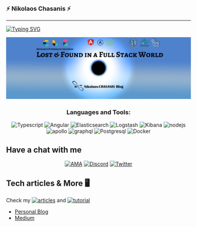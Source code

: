 ### ⚡ Nikolaos Chasanis ⚡

<hr>

<a href="https://git.io/typing-svg"><img src="https://readme-typing-svg.demolab.com?font=roboto&pause=1000&color=FFFFFF&width=435&lines=My+name+is+Nick+(Nikolaos)+Chasanis.+;+I+am+a+Full+Stack+Software+Developer%2C+Usually+Realist+%26+Creative+I+believe+that+with+a+good+enough+analysis+of+the+problem+you+stop+implementation+errors.;+Very+interested+in+metrics+of+all+kinds+because+adding+value+is+more+vague+that+we+like+to+admit.;because+adding+value+is+more+vague+that+we+like+to+admit." alt="Typing SVG"/> </a>

<a href="https://nikolaoschasanis.com"> <img alt="LandF" src="https://raw.githubusercontent.com/NickChasanis/NickChasanis/master/Githubcover.png" width="1000"/></a>


<h3 align="center">Languages and Tools:</h3>
<p align="center">
<a target="_blank"> <img src="https://www.vectorlogo.zone/logos/typescriptlang/typescriptlang-icon.svg" alt="Typescript" width="40" height="40"/> </a>
<a target="_blank"> <img src="https://cdn.jsdelivr.net/gh/devicons/devicon/icons/angularjs/angularjs-original.svg" alt="Angular" width="40" height="40"/> </a>
<a target="_blank"> <img src="https://www.vectorlogo.zone/logos/elastic/elastic-icon.svg" alt="Elasticsearch" width="40" height="40"/> </a>
<a target="_blank"> <img src="https://www.vectorlogo.zone/logos/elasticco_logstash/elasticco_logstash-icon.svg" alt="Logstash" width="40" height="40"/> </a>
<a target="_blank"> <img src="https://www.vectorlogo.zone/logos/elasticco_kibana/elasticco_kibana-icon.svg" alt="Kibana" width="40" height="40"/> </a>
<a target="_blank"> <img src="https://cdn.jsdelivr.net/gh/devicons/devicon/icons/nodejs/nodejs-original-wordmark.svg" alt="nodejs" width="40" height="40"/> </a>
<a target="_blank"><img src="https://www.vectorlogo.zone/logos/apollographql/apollographql-icon.svg" alt="apollo" width="40" height="40"/> </a>
<a target="_blank"><img src="https://cdn.jsdelivr.net/gh/devicons/devicon/icons/graphql/graphql-plain-wordmark.svg" alt="graphql" width="40" height="40"/> </a>
<a target="_blank"> <img src="https://www.vectorlogo.zone/logos/postgresql/postgresql-icon.svg" alt="Postgresql" width="40" height="40"/> </a>
<a target="_blank"> <img src="https://www.vectorlogo.zone/logos/docker/docker-official.svg" alt="Docker" width="40" height="40"/> </a>
</p>



## Have a chat with me
  <p align="center"> 
  <a href="https://GitHub.com/NickChasanis/ama"><img alt="AMA" src="https://img.shields.io/badge/Ask%20me-anything-1abc9c.svg"></a>
  <a href="https://discord.com/invite/3eJPwbrwqB"><img alt="Discord" src="https://img.shields.io/discord/1014893038008549386?logo=Discord"></a> 
  <a href="https://twitter.com/ChasanisNickos"><img alt="Twitter" src="https://img.shields.io/twitter/follow/ChasanisNickos.svg?style=social"></a>
    

## Tech articles & More 🖥
<p align=left>
Check my <a href="https://nikolaoschasanis.com/series/architecture"><img alt="articles" src="https://badgen.net/badge/icon/Articles?icon=chrome&label"></a> and <a href="https://nikolaoschasanis.com/series/tutorials"><img alt="tutorial" src="https://badgen.net/badge/icon/Tutorials?icon=chrome&label"></a>
</p>

- [Personal Blog](https://nikolaoschasanis.com)
- [Medium](https://medium.com/@ChasanisNickos)

<!--
**NickChasanis/NickChasanis** is a ✨ _special_ ✨ repository because its `README.md` (this file) appears on your GitHub profile.

Here are some ideas to get you started:

- 🔭 I’m currently working on ...
- 🌱 I’m currently learning ...
- 👯 I’m looking to collaborate on ...
- 🤔 I’m looking for help with ...
- 💬 Ask me about ...
- 📫 How to reach me: ...
- 😄 Pronouns: ...
- ⚡ Fun fact: ...
-->
